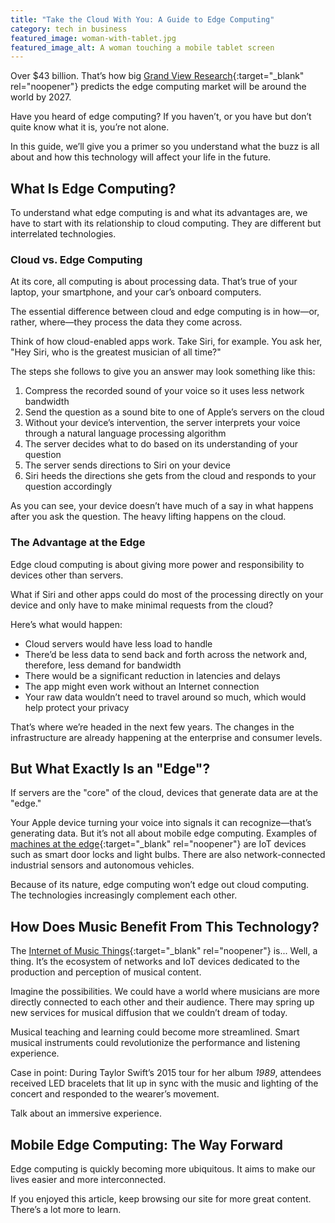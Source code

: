```yaml
---
title: "Take the Cloud With You: A Guide to Edge Computing"
category: tech in business
featured_image: woman-with-tablet.jpg
featured_image_alt: A woman touching a mobile tablet screen
---
```


Over $43 billion. That’s how big [Grand View Research](https://www.grandviewresearch.com/press-release/global-edge-computing-market){:target="_blank" rel="noopener"} predicts the edge computing market will be around the world by 2027.

Have you heard of edge computing? If you haven’t, or you have but don’t quite know what it is, you’re not alone.

In this guide, we’ll give you a primer so you understand what the buzz is all about and how this technology will affect your life in the future.

## What Is Edge Computing?

To understand what edge computing is and what its advantages are, we have to start with its relationship to cloud computing. They are different but interrelated technologies.

### Cloud vs. Edge Computing

At its core, all computing is about processing data. That’s true of your laptop, your smartphone, and your car’s onboard computers.

The essential difference between cloud and edge computing is in how—or, rather, where—they process the data they come across.

Think of how cloud-enabled apps work. Take Siri, for example. You ask her, "Hey Siri, who is the greatest musician of all time?"

The steps she follows to give you an answer may look something like this:

1. Compress the recorded sound of your voice so it uses less network bandwidth
1. Send the question as a sound bite to one of Apple’s servers on the cloud
1. Without your device’s intervention, the server interprets your voice through a natural language processing algorithm
1. The server decides what to do based on its understanding of your question
1. The server sends directions to Siri on your device
1. Siri heeds the directions she gets from the cloud and responds to your question accordingly

As you can see, your device doesn’t have much of a say in what happens after you ask the question. The heavy lifting happens on the cloud.

### The Advantage at the Edge

Edge cloud computing is about giving more power and responsibility to devices other than servers.

What if Siri and other apps could do most of the processing directly on your device and only have to make minimal requests from the cloud?

Here’s what would happen:

- Cloud servers would have less load to handle
- There’d be less data to send back and forth across the network and, therefore, less demand for bandwidth
- There would be a significant reduction in latencies and delays
- The app might even work without an Internet connection
- Your raw data wouldn’t need to travel around so much, which would help protect your privacy

That’s where we’re headed in the next few years. The changes in the infrastructure are already happening at the enterprise and consumer levels.

## But What Exactly Is an "Edge"?

If servers are the "core" of the cloud, devices that generate data are at the "edge."

Your Apple device turning your voice into signals it can recognize—that’s generating data. But it’s not all about mobile edge computing. Examples of [machines at the edge](https://medium.com/velotio-perspectives/a-beginners-guide-to-edge-computing-6cfea853aa11){:target="_blank" rel="noopener"} are IoT devices such as smart door locks and light bulbs. There are also network-connected industrial sensors and autonomous vehicles.

Because of its nature, edge computing won’t edge out cloud computing. The technologies increasingly complement each other.

## How Does Music Benefit From This Technology?

The [Internet of Music Things](https://link.springer.com/article/10.1007/s11227-018-2511-6){:target="_blank" rel="noopener"} is... Well, a thing. It’s the ecosystem of networks and IoT devices dedicated to the production and perception of musical content.

Imagine the possibilities. We could have a world where musicians are more directly connected to each other and their audience. There may spring up new services for musical diffusion that we couldn’t dream of today.

Musical teaching and learning could become more streamlined. Smart musical instruments could revolutionize the performance and listening experience.

Case in point: During Taylor Swift’s 2015 tour for her album _1989_, attendees received LED bracelets that lit up in sync with the music and lighting of the concert and responded to the wearer’s movement.

Talk about an immersive experience.

## Mobile Edge Computing: The Way Forward

Edge computing is quickly becoming more ubiquitous. It aims to make our lives easier and more interconnected.

If you enjoyed this article, keep browsing our site for more great content. There’s a lot more to learn.
